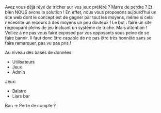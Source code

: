 

Avez vous déjà rêvé de tricher sur vos jeux préféré ? Marre de perdre ? 
Et bien NOUS avons la solution ! 
En effet, nous vous proposons aujourd'hui un site web dont le concept est de gagner par tout les moyens, même si cela nécessite un recours à des moyens un peu douteux !
Le but : faire un site regroupant pleins de jeu incluant un système de triche. Mais attention ! Veillez à ne pas vous faire exposed par vos opposants sous peine de se faire bannir. Il faut donc être capable de ne pas être très honnête sans se faire remarquer, pas vu pas pris ! 

Au niveau des bases de données:
- Utilisateurs
- Jeux
- Admin

Jeux:
- Balatro
- Liars bar

Ban -> Perte de compte ?